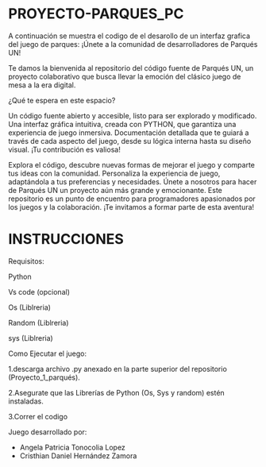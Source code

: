 # PROYECTO-PARQUES_PC
A continuación se muestra el codigo de el desarollo de un interfaz grafica del juego de parques:
¡Únete a la comunidad de desarrolladores de Parqués UN!

Te damos la bienvenida al repositorio del código fuente de Parqués UN, un proyecto colaborativo que busca llevar la emoción del clásico juego de mesa a la era digital.

¿Qué te espera en este espacio?

Un código fuente abierto y accesible, listo para ser explorado y modificado.
Una interfaz gráfica intuitiva, creada con PYTHON, que garantiza una experiencia de juego inmersiva.
Documentación detallada que te guiará a través de cada aspecto del juego, desde su lógica interna hasta su diseño visual.
¡Tu contribución es valiosa!

Explora el código, descubre nuevas formas de mejorar el juego y comparte tus ideas con la comunidad.
Personaliza la experiencia de juego, adaptándola a tus preferencias y necesidades.
Únete a nosotros para hacer de Parqués UN un proyecto aún más grande y emocionante.
Este repositorio es un punto de encuentro para programadores apasionados por los juegos y la colaboración. ¡Te invitamos a formar parte de esta aventura!
# INSTRUCCIONES
Requisitos:

Python

Vs code (opcional)

Os (Liblreria)

Random (Liblreria)

sys (Liblreria)


Como Ejecutar el juego:


1.descarga archivo .py anexado en la parte superior del repositorio (Proyecto_1_parqués).

2.Asegurate que las Librerías de Python (Os, Sys y random) estén instaladas.

3.Correr el codigo


Juego desarrollado por:

- Angela Patricia Tonocolia Lopez
- Cristhian Daniel Hernández Zamora
